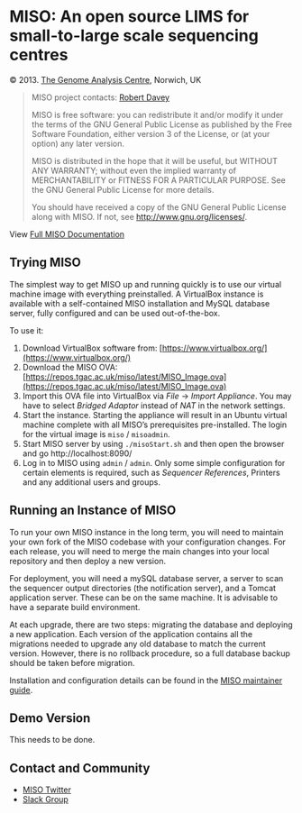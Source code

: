 # MISO: An open source LIMS for small-to-large scale sequencing centres

&copy; 2013. [The Genome Analysis Centre](http://www.tgac.ac.uk/), Norwich, UK

> MISO project contacts: [Robert Davey](robert.davey@tgac.ac.uk)
>
> MISO is free software: you can redistribute it and/or modify
> it under the terms of the GNU General Public License as published by
> the Free Software Foundation, either version 3 of the License, or
> (at your option) any later version.
>
> MISO is distributed in the hope that it will be useful,
> but WITHOUT ANY WARRANTY; without even the implied warranty of
> MERCHANTABILITY or FITNESS FOR A PARTICULAR PURPOSE.  See the
> GNU General Public License for more details.
>
> You should have received a copy of the GNU General Public License
> along with MISO.  If not, see <http://www.gnu.org/licenses/>.

View [Full MISO Documentation](https://documentation.tgac.ac.uk/display/MISO/MISO+Documentation+Home)

## Trying MISO
The simplest way to get MISO up and running quickly is to use our virtual
machine image with everything preinstalled. A VirtualBox instance is available
with a self-contained MISO installation and MySQL database server, fully
configured and can be used out-of-the-box.

To use it:

1.  Download VirtualBox software from: [https://www.virtualbox.org/](https://www.virtualbox.org/)
1.  Download the MISO OVA: [https://repos.tgac.ac.uk/miso/latest/MISO_Image.ova](https://repos.tgac.ac.uk/miso/latest/MISO_Image.ova)
1.  Import this OVA file into VirtualBox via _File_ → _Import Appliance_. You may have to select _Bridged Adaptor_ instead of _NAT_ in the network settings.
1.  Start the instance. Starting the appliance will result in an Ubuntu virtual machine complete with all MISO’s prerequisites pre-installed. The login for the virtual image is `miso` / `misoadmin`.
1.  Start MISO server by using `./misoStart.sh` and then open the browser and go http://localhost:8090/
1.  Log in to MISO using `admin` / `admin`. Only some simple configuration for certain elements is required, such as _Sequencer References_, Printers and any additional users and groups.

## Running an Instance of MISO
To run your own MISO instance in the long term, you will need to maintain your
own fork of the MISO codebase with your configuration changes. For each
release, you will need to merge the main changes into your local repository and
then deploy a new version.

For deployment, you will need a mySQL database server, a server to scan the
sequencer output directories (the notification server), and a Tomcat
application server. These can be on the same machine. It is advisable to
have a separate build environment.

At each upgrade, there are two steps: migrating the database and deploying a
new application. Each version of the application contains all the migrations
needed to upgrade any old database to match the current version. However, there
is no rollback procedure, so a full database backup should be taken before
migration.

Installation and configuration details can be found in the [MISO maintainer guide](admin-manual.md).

## Demo Version
This needs to be done.

## Contact and Community

- [MISO Twitter](https://twitter.com/misolims)
- [Slack Group](https://miso-lims.slack.com/)
